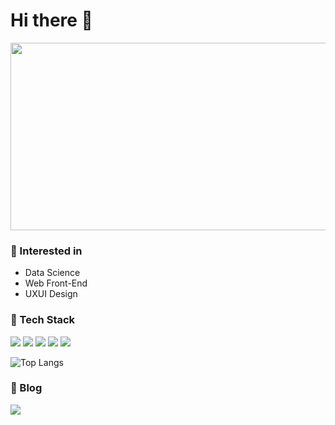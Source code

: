 

<!--
![header](https://capsule-render.vercel.app/api?type=waving&color=auto&height=300&section=header&text=I'm%20Yeyeong&fontSize=90&)

-->
# Hi there 👋
<a href="https://www.solve-nyang.com"><img src="https://api.solve-nyang.com/compose/0helloworld" width="600" height="300"/></a>

<!--
**Yeyeong99/Yeyeong99** is a ✨ _special_ ✨ repository because its `README.md` (this file) appears on your GitHub profile.
![GitHub stats](https://github-readme-stats.vercel.app/api?username=Yeyeong99&show_icons=true&theme=radical)

Here are some ideas to get you started:

- 🔭 I’m currently working on ...
- 🌱 I’m currently learning ...
- 👯 I’m looking to collaborate on ...
- 🤔 I’m looking for help with ...
- 💬 Ask me about ...
- 📫 How to reach me: ...
- 😄 Pronouns: ...
- ⚡ Fun fact: ...
-->

### 🚩 Interested in
- Data Science
- Web Front-End
- UXUI Design


### 🚩 Tech Stack
  <img src="https://img.shields.io/badge/Python-3776AB?style=flat-square&logo=Python&logoColor=white"> <img src="https://img.shields.io/badge/Google Colab-F9AB00?style=flat-square&logo=Google Colab&logoColor=white"> <img src="https://img.shields.io/badge/MySQL-4479A1?style=flat-square&logo=MySQL&logoColor=white"> <img src="https://img.shields.io/badge/Java-007396?style=flat-square&logo=OpenJDK&logoColor=white"/>
<img src="https://img.shields.io/badge/JavaScript-F7DF1E?style=flat-square&logo=JavaScript&logoColor=white">

![Top Langs](https://github-readme-stats.vercel.app/api/top-langs/?username=Yeyeong99&layout=compact)

### 🚩 Blog
<a href="https://velog.io/@gongsaml"><img src="https://img.shields.io/badge/Velog-3DDC84?style=flat-square&logo=Blogger&logoColor=white"/></a>
